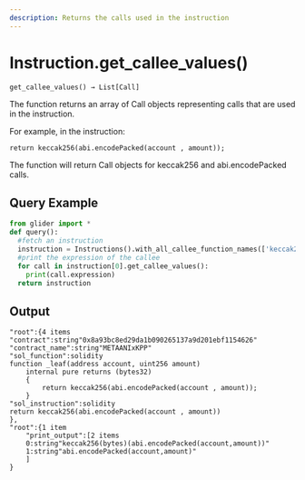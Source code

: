 ```yaml
---
description: Returns the calls used in the instruction
---
```


# Instruction.get\_callee\_values()

`get_callee_values() → List[Call]`

The function returns an array of Call objects representing calls that are used in the instruction.

For example, in the instruction:

```solidity
return keccak256(abi.encodePacked(account , amount));
```

The function will return Call objects for keccak256 and abi.encodePacked calls.

## Query Example

```python
from glider import *
def query():
  #fetch an instruction
  instruction = Instructions().with_all_callee_function_names(['keccak256','abi.encodePacked']).exec(1)
  #print the expression of the callee
  for call in instruction[0].get_callee_values():
    print(call.expression)
  return instruction
```

## Output

```solidity
"root":{4 items
"contract":string"0x8a93bc8ed29da1b090265137a9d201ebf1154626"
"contract_name":string"METAANIxKPP"
"sol_function":solidity
function _leaf(address account, uint256 amount)
    internal pure returns (bytes32)
    {
        return keccak256(abi.encodePacked(account , amount));
    }
"sol_instruction":solidity
return keccak256(abi.encodePacked(account , amount))
},
"root":{1 item
    "print_output":[2 items
    0:string"keccak256(bytes)(abi.encodePacked(account,amount))"
    1:string"abi.encodePacked(account,amount)"
    ]
}
```
